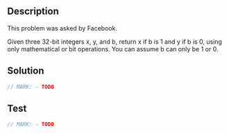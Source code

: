 ## Description

This problem was asked by Facebook.

Given three 32-bit integers x, y, and b, return x if b is 1 and y if b is 0, using only mathematical or bit operations. You can assume b can only be 1 or 0.

## Solution

```swift
// MARK: - TODO
```

## Test

```swift
// MARK: - TODO
```